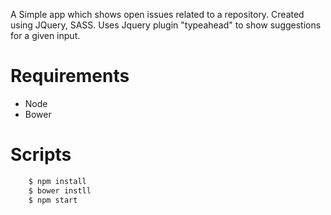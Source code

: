 A Simple app which shows open issues related to a repository. 
Created using JQuery, SASS. Uses Jquery plugin "typeahead" to show suggestions for a given input.

# Requirements

  - Node
  - Bower

# Scripts
```sh
    $ npm install
    $ bower instll
    $ npm start
```